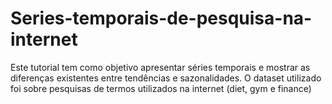 # Series-temporais-de-pesquisa-na-internet
Este tutorial tem como objetivo apresentar séries temporais e mostrar as diferenças existentes entre tendências e sazonalidades. O dataset utilizado foi sobre pesquisas de termos utilizados na internet (diet, gym e finance)
